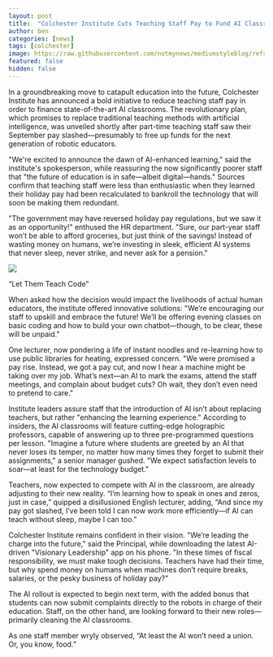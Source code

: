 ```yaml
---
layout: post
title:  "Colchester Institute Cuts Teaching Staff Pay to Fund AI Classrooms"
author: ben
categories: [news]
tags: [colchester]
image: https://raw.githubusercontent.com/notmynews/mediumstyleblog/refs/heads/main/assets/images/document.jpg
featured: false
hidden: false
---
```


In a groundbreaking move to catapult education into the future, Colchester Institute has announced a bold initiative to reduce teaching staff pay in order to finance state-of-the-art AI classrooms. The revolutionary plan, which promises to replace traditional teaching methods with artificial intelligence, was unveiled shortly after part-time teaching staff saw their September pay slashed—presumably to free up funds for the next generation of robotic educators.

"We're excited to announce the dawn of AI-enhanced learning," said the institute's spokesperson, while reassuring the now significantly poorer staff that "the future of education is in safe—albeit digital—hands." Sources confirm that teaching staff were less than enthusiastic when they learned their holiday pay had been recalculated to bankroll the technology that will soon be making them redundant.

"The government may have reversed holiday pay regulations, but we saw it as an opportunity!" enthused the HR department. "Sure, our part-year staff won’t be able to afford groceries, but just think of the savings! Instead of wasting money on humans, we’re investing in sleek, efficient AI systems that never sleep, never strike, and never ask for a pension."

![](https://www.colchester.ac.uk/wp-content/uploads/2023/01/SW4-01.jpg)

“Let Them Teach Code”

When asked how the decision would impact the livelihoods of actual human educators, the institute offered innovative solutions: "We’re encouraging our staff to upskill and embrace the future! We’ll be offering evening classes on basic coding and how to build your own chatbot—though, to be clear, these will be unpaid."

One lecturer, now pondering a life of instant noodles and re-learning how to use public libraries for heating, expressed concern. "We were promised a pay rise. Instead, we got a pay cut, and now I hear a machine might be taking over my job. What’s next—an AI to mark the exams, attend the staff meetings, and complain about budget cuts? Oh wait, they don’t even need to pretend to care."

Institute leaders assure staff that the introduction of AI isn’t about replacing teachers, but rather "enhancing the learning experience." According to insiders, the AI classrooms will feature cutting-edge holographic professors, capable of answering up to three pre-programmed questions per lesson. "Imagine a future where students are greeted by an AI that never loses its temper, no matter how many times they forget to submit their assignments," a senior manager gushed. "We expect satisfaction levels to soar—at least for the technology budget."

Teachers, now expected to compete with AI in the classroom, are already adjusting to their new reality. “I’m learning how to speak in ones and zeros, just in case,” quipped a disillusioned English lecturer, adding, “And since my pay got slashed, I’ve been told I can now work more efficiently—if AI can teach without sleep, maybe I can too.”

Colchester Institute remains confident in their vision. "We’re leading the charge into the future," said the Principal, while downloading the latest AI-driven "Visionary Leadership" app on his phone. "In these times of fiscal responsibility, we must make tough decisions. Teachers have had their time, but why spend money on humans when machines don’t require breaks, salaries, or the pesky business of holiday pay?"

The AI rollout is expected to begin next term, with the added bonus that students can now submit complaints directly to the robots in charge of their education. Staff, on the other hand, are looking forward to their new roles—primarily cleaning the AI classrooms.

As one staff member wryly observed, “At least the AI won’t need a union. Or, you know, food.”
